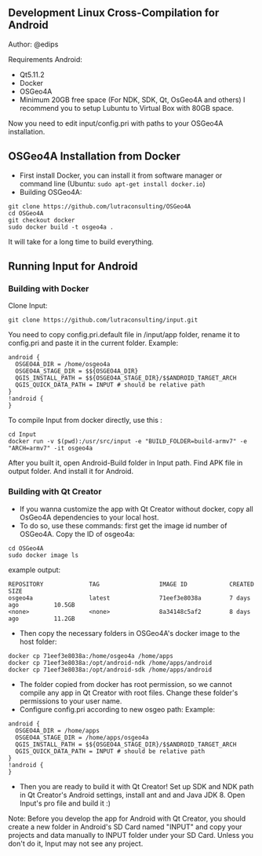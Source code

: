 
## Development Linux Cross-Compilation for Android

Author: @edips

Requirements Android:
- Qt5.11.2
- Docker
- OSGeo4A
- Minimum 20GB free space (For NDK, SDK, Qt, OsGeo4A and others)
I recommend you to setup Lubuntu to Virtual Box with 80GB space.

Now you need to edit input/config.pri with paths to your OSGeo4A installation. 

## OSGeo4A Installation from Docker
- First install Docker, you can install it from software manager or command line (Ubuntu: ```sudo apt-get install docker.io```)
- Building OSGeo4A:
```
git clone https://github.com/lutraconsulting/OSGeo4A
cd OSGeo4A
git checkout docker
sudo docker build -t osgeo4a .
```
It will take for a long time to build everything.
## Running Input for Android
### Building with Docker
Clone Input:
```
git clone https://github.com/lutraconsulting/input.git
```
You need to copy config.pri.default file in /input/app folder, rename it to config.pri and paste it in the current folder.
Example:
```
android {
  OSGEO4A_DIR = /home/osgeo4a
  OSGEO4A_STAGE_DIR = $${OSGEO4A_DIR}
  QGIS_INSTALL_PATH = $${OSGEO4A_STAGE_DIR}/$$ANDROID_TARGET_ARCH
  QGIS_QUICK_DATA_PATH = INPUT # should be relative path
}
!android {
}
```

To compile Input from docker directly, use this :
```
cd Input
docker run -v $(pwd):/usr/src/input -e "BUILD_FOLDER=build-armv7" -e "ARCH=armv7" -it osgeo4a
```
After you built it, open Android-Build folder in Input path. Find APK file in output folder. And install it for Android.
### Building with Qt Creator
- If you wanna customize the app with Qt Creator without docker, copy all OsGeo4A dependencies to your local host.
- To do so, use these commands:
first get the image id number of OSGeo4A. Copy the ID of osgeo4a:
```
cd OSGeo4A
sudo docker image ls
```
example output:
```
REPOSITORY             TAG                 IMAGE ID            CREATED             SIZE
osgeo4a                latest              71eef3e8038a        7 days ago          10.5GB
<none>                 <none>              8a34148c5af2        8 days ago          11.2GB
```
- Then copy the necessary folders in OSGeo4A's docker image to the host folder:
```
docker cp 71eef3e8038a:/home/osgeo4a /home/apps
docker cp 71eef3e8038a:/opt/android-ndk /home/apps/android
docker cp 71eef3e8038a:/opt/android-sdk /home/apps/android
```
- The folder copied from docker has root permission, so we cannot compile any app in Qt Creator with root files. Change these folder's permissions to your user name.
- Configure config.pri according to new osgeo path:
Example:
```
android {
  OSGEO4A_DIR = /home/apps
  OSGEO4A_STAGE_DIR = /home/apps/osgeo4a
  QGIS_INSTALL_PATH = $${OSGEO4A_STAGE_DIR}/$$ANDROID_TARGET_ARCH
  QGIS_QUICK_DATA_PATH = INPUT # should be relative path
}
!android {
}
```
- Then you are ready to build it with Qt Creator! Set up SDK and NDK path in Qt Creator's Android settings, install ant and and Java JDK 8. Open Input's pro file and build it :)

Note: Before you develop the app for Android with Qt Creator, you should create a new folder in Android's SD Card named "INPUT" and copy your projects and data manually to INPUT folder under your SD Card. Unless you don't do it, Input may not see any project.

